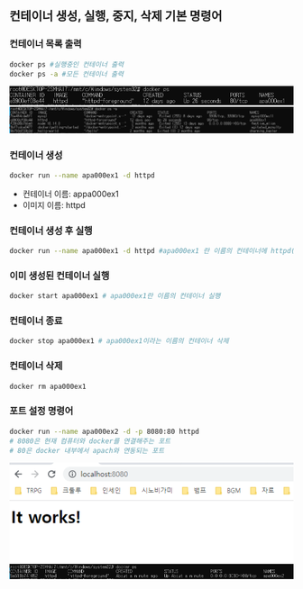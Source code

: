 ## 컨테이너 생성, 실행, 중지, 삭제 기본 명령어
### 컨테이너 목록 출력
``` bash
docker ps #실행중인 컨테이너 출력
docker ps -a #모든 컨테이너 출력
```
![실행중인 컨테이너 출력](./images/1_1.png)
![모든 컨테이너 출력](./images/1_2.png)

### 컨테이너 생성
``` bash
docker run --name apa000ex1 -d httpd
```
- 컨테이너 이름: appa000ex1
- 이미지 이름: httpd

### 컨테이너 생성 후 실행
``` bash
docker run --name apa000ex1 -d httpd #apa000ex1 란 이름의 컨테이너에 httpd(아파치) 이미지 다운로드)
```

### 이미 생성된 컨테이너 실행
``` bash
docker start apa000ex1 # apa000ex1란 이름의 컨테이너 실행
```

### 컨테이너 종료
``` bash
docker stop apa000ex1 # apa000ex1이라는 이름의 컨테이너 삭제
```

### 컨테이너 삭제
``` bash
docker rm apa000ex1
```

### 포트 설정 명령어
``` bash
docker run --name apa000ex2 -d -p 8080:80 httpd
# 8080은 현재 컴퓨터와 docker를 연결해주는 포트
# 80은 docker 내부에서 apach와 연동되는 포트
```
![localhost 연결](./images/1_3.png)
![docker 터미널 확인](./images/1_4.png)